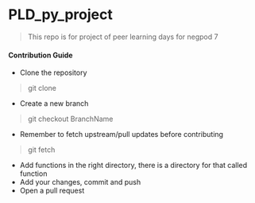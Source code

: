 # PLD_py_project

>This repo is for project of peer learning days for negpod 7

#### Contribution Guide

- Clone the repository
> git clone 
- Create a new branch
> git checkout BranchName
- Remember to fetch upstream/pull updates before contributing
> git fetch
- Add functions in the right directory, there is a directory for that called function
- Add your changes, commit and push
- Open a pull request